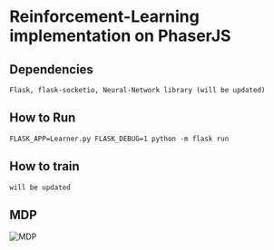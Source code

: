 # Reinforcement-Learning implementation on PhaserJS

## Dependencies
    Flask, flask-socketio, Neural-Network library (will be updated)

## How to Run
    FLASK_APP=Learner.py FLASK_DEBUG=1 python -m flask run

## How to train
    will be updated

## MDP
![MDP](https://latex.codecogs.com/svg.latex?V^\pi(s)=R(s)+\gamma\sum_{s^\prime\inS}P_{s\pi(s)}(s^\prime)V^\pi(s^\prime))
